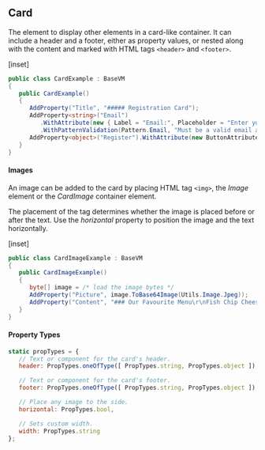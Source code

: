 ﻿## Card

The element to display other elements in a card-like container. It can include a header and a footer, either as property values, or nested along with the content and marked with HTML tags `<header>` and `<footer>`.

[inset]

```csharp
public class CardExample : BaseVM
{
   public CardExample()
   {
      AddProperty("Title", "##### Registration Card");
      AddProperty<string>("Email")
         .WithAttribute(new { Label = "Email:", Placeholder = "Enter your email address" })
         .WithPatternValidation(Pattern.Email, "Must be a valid email address.");
      AddProperty<object>("Register").WithAttribute(new ButtonAttribute { Label = "Register Today" });
   }
}
```

#### Images

An image can be added to the card by placing HTML tag `<img>`, the _Image_ element or the _CardImage_ container element.  

The placement of the tag determines whether the image is placed before or after the text.  Use the _horizontal_ property to position the image and the text horizontally.

[inset]

```csharp
public class CardImageExample : BaseVM
{
   public CardImageExample()
   {
      byte[] image = /* load the image bytes */
      AddProperty("Picture", image.ToBase64Image(Utils.Image.Jpeg));
      AddProperty("Content", "### Our Favourite Menu\r\nFish Chip Cheese - __$22__");
   }
}
```

#### Property Types

```jsx
static propTypes = {
   // Text or component for the card's header.
   header: PropTypes.oneOfType([ PropTypes.string, PropTypes.object ]),

   // Text or component for the card's footer.
   footer: PropTypes.oneOfType([ PropTypes.string, PropTypes.object ]),

   // Place any image to the side.
   horizontal: PropTypes.bool,

   // Sets custom width.
   width: PropTypes.string
};
```